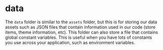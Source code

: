 # data

The `data` folder is similar to the `assets` folder, but this is for storing our data assets such as JSON files that contain information used in our code (store items, theme information, etc). This folder can also store a file that contains global constant variables. This is useful when you have lots of constants you use across your application, such as environment variables.